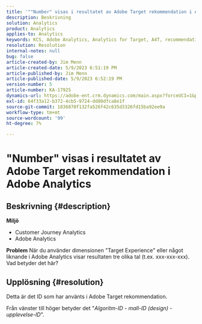 ```yaml
---
title: '""Number" visas i resultatet av Adobe Target rekommendation i Adobe Analytics"'
description: Beskrivning
solution: Analytics
product: Analytics
applies-to: Analytics
keywords: KCS, Adobe Analytics, Analytics for Target, A4T, recommendation, FAQ, Adobe Target, number, results, display, Customer Journey Analytics
resolution: Resolution
internal-notes: null
bug: false
article-created-by: Jim Menn
article-created-date: 5/9/2023 6:51:19 PM
article-published-by: Jim Menn
article-published-date: 5/9/2023 6:52:19 PM
version-number: 5
article-number: KA-17925
dynamics-url: https://adobe-ent.crm.dynamics.com/main.aspx?forceUCI=1&pagetype=entityrecord&etn=knowledgearticle&id=3aa5cc79-9aee-ed11-8849-6045bd0061cb
exl-id: 64f33a12-b372-4cb5-9724-dd80dfca8e1f
source-git-commit: 1836870f132fa526f42c635d3326fd15ba92ee9a
workflow-type: tm+mt
source-wordcount: '99'
ht-degree: 7%

---
```


# &quot;Number&quot; visas i resultatet av Adobe Target rekommendation i Adobe Analytics

## Beskrivning {#description}

<b>Miljö</b>
- Customer Journey Analytics
- Adobe Analytics




<b>Problem</b>
När du använder dimensionen &quot;Target Experience&quot; eller något liknande i Adobe Analytics visar resultaten tre olika tal (t.ex. xxx-xxx-xxx).
Vad betyder det här?


## Upplösning {#resolution}


Detta är det ID som har använts i Adobe Target rekommendation.

Från vänster till höger betyder det &quot;*Algoritm-ID - mall-ID (design) - upplevelse-ID*&quot;.
